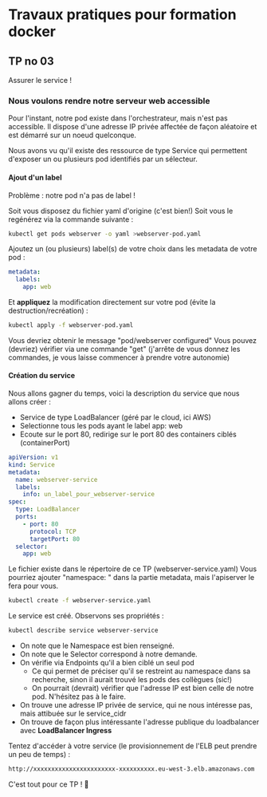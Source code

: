 # Travaux pratiques pour formation docker

## TP no 03

Assurer le service !

### Nous voulons rendre notre serveur web accessible

Pour l'instant, notre pod existe dans l'orchestrateur, mais n'est pas accessible.
Il dispose d'une adresse IP privée affectée de façon aléatoire et est démarré sur un noeud quelconque.

Nous avons vu qu'il existe des ressource de type Service qui permettent d'exposer un ou plusieurs pod identifiés par un sélecteur.

#### Ajout d'un label

Problème : notre pod n'a pas de label !

Soit vous disposez du fichier yaml d'origine (c'est bien!)
Soit vous le regénérez via la commande suivante :

```bash
kubectl get pods webserver -o yaml >webserver-pod.yaml
```

Ajoutez un (ou plusieurs) label(s) de votre choix dans les metadata de votre pod :

```yaml
metadata:
  labels:
    app: web
```

Et **appliquez** la modification directement sur votre pod (évite la destruction/recréation) :

```bash
kubectl apply -f webserver-pod.yaml
```

Vous devriez obtenir le message "pod/webserver configured"
Vous pouvez (devriez) vérifier via une commande "get" (j'arrête de vous donnez les commandes, je vous laisse commencer à prendre votre autonomie)

#### Création du service 

Nous allons gagner du temps, voici la description du service que nous allons créer :
* Service de type LoadBalancer (géré par le cloud, ici AWS)
* Selectionne tous les pods ayant le label app: web
* Ecoute sur le port 80, redirige sur le port 80 des containers ciblés (containerPort)

```yaml
apiVersion: v1
kind: Service
metadata:
  name: webserver-service
  labels:
    info: un_label_pour_webserver-service
spec:
  type: LoadBalancer
  ports:
    - port: 80
      protocol: TCP
      targetPort: 80
  selector:
    app: web
```

Le fichier existe dans le répertoire de ce TP (webserver-service.yaml)
Vous pourriez ajouter "namespace: <namespace>" dans la partie metadata, mais l'apiserver le fera pour vous.

```bash
kubectl create -f webserver-service.yaml
```

Le service est créé. Observons ses propriétés :

```bash
kubectl describe service webserver-service
```

* On note que le Namespace est bien renseigné.
* On note que le Selector correspond à notre demande.
* On vérifie via Endpoints qu'il a bien ciblé un seul pod
  * Ce qui permet de préciser qu'il se restreint au namespace dans sa recherche, sinon il aurait trouvé les pods des collègues (sic!)
  * On pourrait (devrait) vérifier que l'adresse IP est bien celle de notre pod. N'hésitez pas à le faire.
* On trouve une adresse IP privée de service, qui ne nous intéresse pas, mais attibuée sur le service_cidr
* On trouve de façon plus intéressante l'adresse publique du loadbalancer avec **LoadBalancer Ingress**

Tentez d'accéder à votre service (le provisionnement de l'ELB peut prendre un peu de temps) :

```bash
http://xxxxxxxxxxxxxxxxxxxxxxx-xxxxxxxxxx.eu-west-3.elb.amazonaws.com
```

C'est tout pour ce TP !  :clap:

